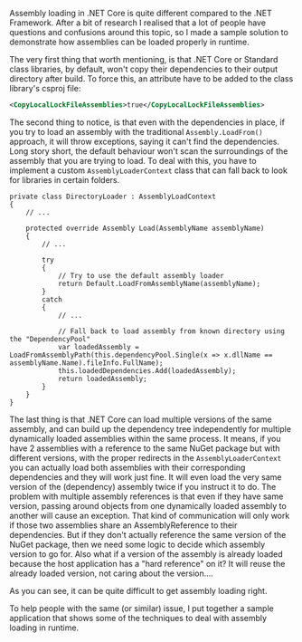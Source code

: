 Assembly loading in .NET Core is quite different compared to the .NET Framework. After a bit of research I realised that a lot of people have questions and confusions around this topic, so I made a sample solution to demonstrate how assemblies can be loaded properly in runtime.

The very first thing that worth mentioning, is that .NET Core or Standard class libraries, by default, won't copy their dependencies to their output directory after build. To force this, an attribute have to be added to the class library's csproj file:

```XML
<CopyLocalLockFileAssemblies>true</CopyLocalLockFileAssemblies>
```

The second thing to notice, is that even with the dependencies in place, if you try to load an assembly with the traditional `Assembly.LoadFrom()` approach, it will throw exceptions, saying it can't find the dependencies. Long story short, the default behaviour won't scan the surroundings of the assembly that you are trying to load.
To deal with this, you have to implement a custom `AssemblyLoaderContext` class that can fall back to look for libraries in certain folders.

```CSharp
private class DirectoryLoader : AssemblyLoadContext
{
    // ...

    protected override Assembly Load(AssemblyName assemblyName)
    {
	    // ...

        try
        {
            // Try to use the default assembly loader
            return Default.LoadFromAssemblyName(assemblyName);
        }
        catch
        {
            // ...

            // Fall back to load assembly from known directory using the "DependencyPool"
            var loadedAssembly = LoadFromAssemblyPath(this.dependencyPool.Single(x => x.dllName == assemblyName.Name).fileInfo.FullName);
            this.loadedDependencies.Add(loadedAssembly);
            return loadedAssembly;
        }
    }
}
```

The last thing is that .NET Core can load multiple versions of the same assembly, and can build up the dependency tree independently for multiple dynamically loaded assemblies within the same process. It means, if you have 2 assemblies with a reference to the same NuGet package but with different versions, with the proper redirects in the `AssemblyLoaderContext` you can actually load both assemblies with their corresponding dependencies and they will work just fine. It will even load the very same version of the (dependency) assembly twice if you instruct it to do. 
The problem with multiple assembly references is that even if they have same version, passing around objects from one dynamically loaded assembly to another will cause an exception. That kind of communication will only work if those two assemblies share an AssemblyReference to their dependencies. But if they don't actually reference the same version of the NuGet package, then we need some logic to decide which assembly version to go for. Also what if a version of the assembly is already loaded because the host application has a "hard reference" on it? It will reuse the already loaded version, not caring about the version....

As you can see, it can be quite difficult to get assembly loading right.

To help people with the same (or similar) issue, I put together a sample application that shows some of the techniques to deal with assembly loading in runtime.
